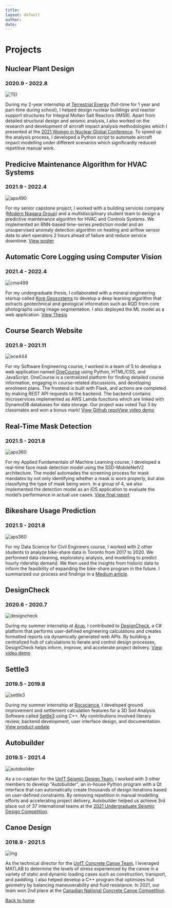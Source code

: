 ```yaml
---
title: 
layout: default
author: 
date: 
---
```


# Projects

## Nuclear Plant Design
### 2020.9 - 2022.8

![TEI](./assets/img/projects/TEI.jpg)

During my 2-year internship at [Terrestrial Energy](https://www.terrestrialenergy.com/) (full-time for 1 year and part-time during school), I helped design nuclear buildings and reactor support structures for Integral Molten Salt Reactors (IMSR). Apart from detailed structural design and seismic analysis, I also worked on the research and development of aircraft impact analysis methodologies which I presented at the  [2021 Women in Nuclear Global Conference](https://womeninnuclear.com/news-events/events/2021-women-in-nuclear-global-conference/). To speed up the analysis process, I developed a Python script to automate aircraft impact modelling under different scenarios which significantly reduced repetitive manual work.

## Predicive Maintenance Algorithm for HVAC Systems
### 2021.9 - 2022.4

![aps490](./assets/img/projects/aps490.png)

For my senior capstone project, I worked with a building services company ([Modern Niagara Group](https://modernniagara.com/)) and a multidisciplinary student team to design a predictive maintenance algorithm for HVAC and Controls Systems. We implemented an RNN-based time-series prediction model and an unsupervised anomaly detection algorithm on heating and airflow sensor data to alert operators 2 hours ahead of failure and reduce service downtime. <a href=".\docs\pdf\APS490 Poster - Team MNG.pdf">View poster</a>
<!--[Learn More](portfolio/capstone.html)-->

## Automatic Core Logging using Computer Vision
### 2021.4 - 2022.4

![cme499](./assets/img/projects/cme499.png)

For my undergraduate thesis, I collaborated with a mineral engineering startup called [Kore Geosystems](https://www.koregeosystems.com/) to develop a deep learning algorithm that extracts geotechnical and geological information such as RQD from core photographs using image segmentation. I also deployed the ML model as a web application. <a href=".\docs\pdf\CME499_Thesis_SZ-compressed.pdf">View Thesis</a>


## Course Search Website
### 2021.9 - 2021.11

![ece444](./assets/img/projects/ece444.png)

For my Software Engineering course, I worked in a team of 5 to develop a web application named [OneCourse](https://onecourse.herokuapp.com/) using Python, HTML/CSS, and JavaScript. OneCourse is a centralized platform for finding detailed course information, engaging in course-related discussions, and developing enrolment plans. The frontend is built with Flask, and actions are completed by making REST API requests to the backend​. The backend contains microservices implemented as AWS Lamda functions which are linked with DynamoDB databases for data storage. Our project was voted Top 3 by classmates and won a bonus mark! [View Github repo](https://github.com/shirleyzhang2/project1-education-pathways-group-1-teamone)[View video demo](https://youtu.be/PjRcku7ttuM)

## Real-Time Mask Detection
### 2021.5 - 2021.8

![aps360](./assets/img/projects/aps360.png)

For my Applied Fundamentals of Machine Learning course, I developed a real-time face mask detection model using the SSD-MobileNetV2 architecture. The model automades the screening process for mask mandates by not only identifying whether a mask is worn properly, but also classifying the type of mask being worn. In a group of 4, we also implemented the detection model as an iOS application to evaluate the model’s performance in actual use cases. <a href=".\docs\pdf\APS360_Report.pdf">View final report</a>

## Bikeshare Usage Prediction
### 2021.5 - 2021.8

![aps360](./assets/img/projects/civ1498.png)

For my Data Science for Civil Engineers course, I worked with 2 other students to analyze bike-share data in Toronto from 2017 to 2020. We performed data cleaning, exploratory analysis, and modelling to predict hourly ridership demand. We then used the insights from historic data to inform the feasibility of expanding the bike-share program in the future. I summarized our process and findings in a [Medium article](https://shirleyzhang2.medium.com/toronto-bike-share-data-analysis-943d5810c717).

## DesignCheck
### 2020.6 - 2020.7

![designcheck](./assets/img/projects/designcheck.png)

During my summer internship at [Arup](https://www.arup.com/), I contributed to [DesignCheck](https://www.autodesk.com/autodesk-university/class/Dynamo-Engineers-Design-All-2018), a C# platform that performs user-defined engineering calculations and creates formatted reports via dynamically generated web APIs. By building a centralized hub of calculations to iterate and control design processes, DesignCheck helps inform, improve, and accelerate project delivery. [View video demo](https://www.youtube.com/watch?v=tQEU4uQOVuI)

## Settle3
### 2019.5 - 2019.8

![settle3](./assets/img/projects/settle3.PNG)

During my summer internship at [Rocscience](https://www.rocscience.com/), I developed ground improvement and settlement calculation features for a 3D Soil Analysis Software called [Settle3](https://www.rocscience.com/software/settle3) using C++. My contributions involved literary review, backend development, user interface design, and documentation. <a href=".\docs\pdf\Settle3_update.pdf">View product update</a>

## Autobuilder
### 2019.5 - 2021.4

![autobuilder](./assets/img/projects/ab.png)

As a co-captain for the [UofT Seismic Design Team](http://seismic.skule.ca/), I worked with 3 other members to develop "Autobuilder", an in-house Python program with a Qt interface that can automatically create thousands of design iterations based on user-defined constraints. By removing repetition in manual modelling efforts and accelerating project delivery, Autobuilder helped us achieve 3rd place out of 37 international teams at the [2021 Undergraduate Seismic Design Competition](https://slc.eeri.org/2021-sdc/).

## Canoe Design
### 2018.9 - 2021.5

![lng](/assets/img/projects/panda.png)

As the technical director for the [UofT Concrete Canoe Team](https://canoe.skule.ca/), I leveraged MATLAB to determine the levels of stress experienced by the canoe in a variety of static and dynamic loading cases such as construction, transport, and paddling.  I also helped develop a C++ program that optimizes hull geometry by balancing maneuverability and fluid resistance. In 2021, our team won 2nd place at the [Canadian National Concrete Canoe Competition](https://www.cscecompetitions.ca/en/home/cnccc/).    

[Back to home](/)